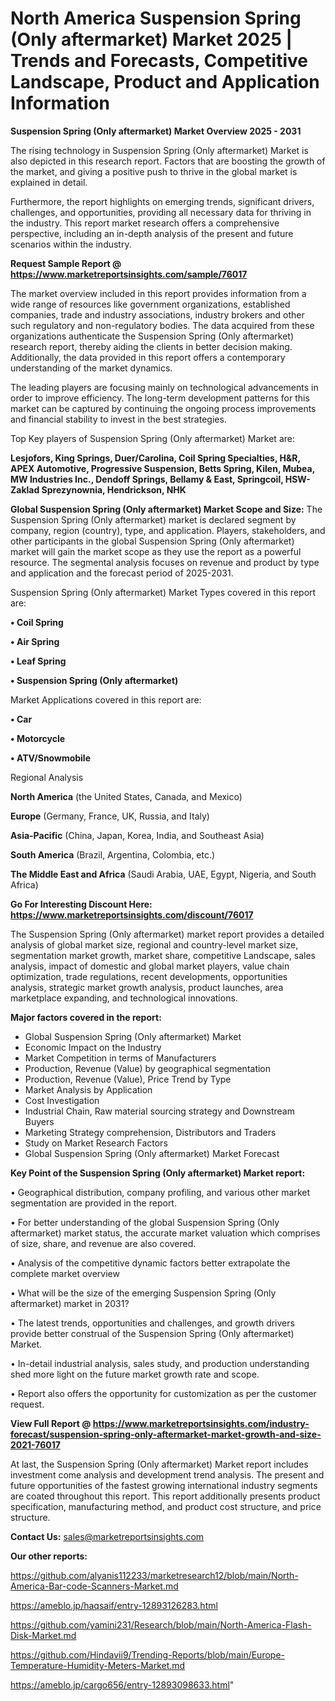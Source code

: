 # North America Suspension Spring (Only aftermarket) Market 2025 | Trends and Forecasts, Competitive Landscape, Product and Application Information

<Strong> Suspension Spring (Only aftermarket) Market Overview 2025 - 2031</strong>

The rising technology in Suspension Spring (Only aftermarket) Market is also depicted in this research report. Factors that are boosting the growth of the market, and giving a positive push to thrive in the global market is explained in detail.

Furthermore, the report highlights on emerging trends, significant drivers, challenges, and opportunities, providing all necessary data for thriving in the industry. This report market research offers a comprehensive perspective, including an in-depth analysis of the present and future scenarios within the industry.

<strong>Request Sample Report @ <a href=https://www.marketreportsinsights.com/sample/76017>https://www.marketreportsinsights.com/sample/76017</a></strong>

The market overview included in this report provides information from a wide range of resources like government organizations, established companies, trade and industry associations, industry brokers and other such regulatory and non-regulatory bodies. The data acquired from these organizations authenticate the Suspension Spring (Only aftermarket) research report, thereby aiding the clients in better decision making. Additionally, the data provided in this report offers a contemporary understanding of the market dynamics.

The leading players are focusing mainly on technological advancements in order to improve efficiency. The long-term development patterns for this market can be captured by continuing the ongoing process improvements and financial stability to invest in the best strategies.

Top Key players of Suspension Spring (Only aftermarket) Market are:

<strong>Lesjofors, King Springs, Duer/Carolina, Coil Spring Specialties, H&R, APEX Automotive, Progressive Suspension, Betts Spring, Kilen, Mubea, MW Industries Inc., Dendoff Springs, Bellamy & East, Springcoil, HSW-Zaklad Sprezynownia, Hendrickson, NHK</strong>

<strong><b>Global Suspension Spring (Only aftermarket) Market Scope and Size:</b></strong>
The Suspension Spring (Only aftermarket) market is declared segment by company, region (country), type, and application. Players, stakeholders, and other participants in the global Suspension Spring (Only aftermarket) market will gain the market scope as they use the report as a powerful resource. The segmental analysis focuses on revenue and product by type and application and the forecast period of 2025-2031.

Suspension Spring (Only aftermarket) Market Types covered in this report are:

<strong>• Coil Spring

• Air Spring

• Leaf Spring

• Suspension Spring (Only aftermarket)</strong>

Market Applications covered in this report are:

<strong>• Car

• Motorcycle

• ATV/Snowmobile</strong> 

Regional Analysis

<strong>North America</strong> (the United States, Canada, and Mexico)

<strong>Europe</strong> (Germany, France, UK, Russia, and Italy)

<strong>Asia-Pacific</strong> (China, Japan, Korea, India, and Southeast Asia)

<strong>South America</strong> (Brazil, Argentina, Colombia, etc.)

<strong>The Middle East and Africa</strong> (Saudi Arabia, UAE, Egypt, Nigeria, and South Africa)

<strong>Go For Interesting Discount Here: <a href=https://www.marketreportsinsights.com/discount/76017>https://www.marketreportsinsights.com/discount/76017</a></strong>

The Suspension Spring (Only aftermarket) market report provides a detailed analysis of global market size, regional and country-level market size, segmentation market growth, market share, competitive Landscape, sales analysis, impact of domestic and global market players, value chain optimization, trade regulations, recent developments, opportunities analysis, strategic market growth analysis, product launches, area marketplace expanding, and technological innovations.

<strong><b>Major factors covered in the report:</b></strong>
<ul>
  <li>Global Suspension Spring (Only aftermarket) Market </li>
  <li>Economic Impact on the Industry</li>
  <li>Market Competition in terms of Manufacturers</li>
  <li>Production, Revenue (Value) by geographical segmentation</li>
  <li>Production, Revenue (Value), Price Trend by Type</li>
  <li>Market Analysis by Application</li>
  <li>Cost Investigation</li>
  <li>Industrial Chain, Raw material sourcing strategy and Downstream Buyers</li>
  <li>Marketing Strategy comprehension, Distributors and Traders</li>
  <li>Study on Market Research Factors</li>
  <li>Global Suspension Spring (Only aftermarket) Market Forecast</li>
</ul>

<strong><b>Key Point of the Suspension Spring (Only aftermarket) Market report:</b></strong>

• Geographical distribution, company profiling, and various other market segmentation are provided in the report.

• For better understanding of the global Suspension Spring (Only aftermarket) market status, the accurate market valuation which comprises of size, share, and revenue are also covered.

• Analysis of the competitive dynamic factors better extrapolate the complete market overview

• What will be the size of the emerging Suspension Spring (Only aftermarket) market in 2031?

• The latest trends, opportunities and challenges, and growth drivers provide better construal of the Suspension Spring (Only aftermarket) Market.

• In-detail industrial analysis, sales study, and production understanding shed more light on the future market growth rate and scope.

• Report also offers the opportunity for customization as per the customer request.

<strong><b>View Full Report @ <a href=https://www.marketreportsinsights.com/industry-forecast/suspension-spring-only-aftermarket-market-growth-and-size-2021-76017>https://www.marketreportsinsights.com/industry-forecast/suspension-spring-only-aftermarket-market-growth-and-size-2021-76017</a></b></strong>


At last, the Suspension Spring (Only aftermarket) Market report includes investment come analysis and development trend analysis. The present and future opportunities of the fastest growing international industry segments are coated throughout this report. This report additionally presents product specification, manufacturing method, and product cost structure, and price structure.

<strong>Contact Us:</strong>
sales@marketreportsinsights.com

<strong>Our other reports:</strong>

<a href=https://github.com/alyanis112233/marketresearch12/blob/main/North-America-Bar-code-Scanners-Market.md>https://github.com/alyanis112233/marketresearch12/blob/main/North-America-Bar-code-Scanners-Market.md</a>

<a href=https://ameblo.jp/haqsaif/entry-12893126283.html>https://ameblo.jp/haqsaif/entry-12893126283.html</a>

<a href=https://github.com/yamini231/Research/blob/main/North-America-Flash-Disk-Market.md>https://github.com/yamini231/Research/blob/main/North-America-Flash-Disk-Market.md</a>

<a href=https://github.com/Hindavii9/Trending-Reports/blob/main/Europe-Temperature-Humidity-Meters-Market.md>https://github.com/Hindavii9/Trending-Reports/blob/main/Europe-Temperature-Humidity-Meters-Market.md</a>

<a href=https://ameblo.jp/cargo656/entry-12893098633.html>https://ameblo.jp/cargo656/entry-12893098633.html</a>"
